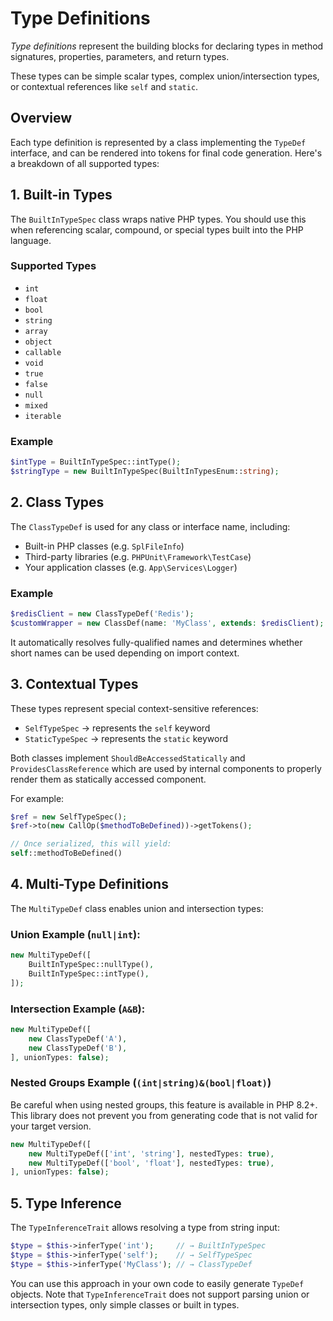 # Type Definitions

*Type definitions* represent the building blocks for declaring types in method signatures, properties, parameters, and return types.

These types can be simple scalar types, complex union/intersection types, or contextual references like `self` and `static`.

## Overview

Each type definition is represented by a class implementing the `TypeDef` interface, and can be rendered into tokens for final code generation. Here's a breakdown of all supported types:

## 1. Built-in Types

The `BuiltInTypeSpec` class wraps native PHP types. You should use this when referencing scalar, compound, or special types built into the PHP language.

### Supported Types

- `int`
- `float`
- `bool`
- `string`
- `array`
- `object`
- `callable`
- `void`
- `true`
- `false`
- `null`
- `mixed`
- `iterable`

### Example

```php
$intType = BuiltInTypeSpec::intType();
$stringType = new BuiltInTypeSpec(BuiltInTypesEnum::string);
```

## 2. Class Types

The `ClassTypeDef` is used for any class or interface name, including:

- Built-in PHP classes (e.g. `SplFileInfo`)
- Third-party libraries (e.g. `PHPUnit\Framework\TestCase`)
- Your application classes (e.g. `App\Services\Logger`)

### Example

```php
$redisClient = new ClassTypeDef('Redis');
$customWrapper = new ClassDef(name: 'MyClass', extends: $redisClient);
```

It automatically resolves fully-qualified names and determines whether short names can be used depending on import context.

## 3. Contextual Types

These types represent special context-sensitive references:

- `SelfTypeSpec` → represents the `self` keyword
- `StaticTypeSpec` → represents the `static` keyword

Both classes implement `ShouldBeAccessedStatically` and `ProvidesClassReference` which are used by internal components to properly render them as statically accessed component.

For example:

```php
$ref = new SelfTypeSpec();
$ref->to(new CallOp($methodToBeDefined))->getTokens();

// Once serialized, this will yield:
self::methodToBeDefined()
```

## 4. Multi-Type Definitions

The `MultiTypeDef` class enables union and intersection types:

### Union Example (`null|int`):

```php
new MultiTypeDef([
    BuiltInTypeSpec::nullType(),
    BuiltInTypeSpec::intType(),
]);
```

### Intersection Example (`A&B`):

```php
new MultiTypeDef([
    new ClassTypeDef('A'),
    new ClassTypeDef('B'),
], unionTypes: false);
```

### Nested Groups Example (`(int|string)&(bool|float)`)

Be careful when using nested groups, this feature is available in PHP 8.2+. This library does not prevent you from generating code that is not valid for your target version.

```php
new MultiTypeDef([
    new MultiTypeDef(['int', 'string'], nestedTypes: true),
    new MultiTypeDef(['bool', 'float'], nestedTypes: true),
], unionTypes: false);
```

## 5. Type Inference

The `TypeInferenceTrait` allows resolving a type from string input:

```php
$type = $this->inferType('int');     // → BuiltInTypeSpec
$type = $this->inferType('self');    // → SelfTypeSpec
$type = $this->inferType('MyClass'); // → ClassTypeDef
```

You can use this approach in your own code to easily generate `TypeDef` objects. Note that `TypeInferenceTrait` does not support parsing union or intersection types, only simple classes or built in types.